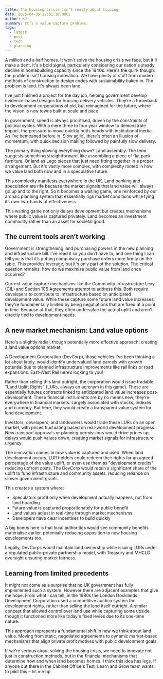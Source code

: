 ```yaml
---
title: The housing crisis isn’t really about housing
date: 2025-04-05T12:51:18.000Z
author: KJ
summary: It’s a value capture problem.
tags:
  - latest
  - post
  - tech
  - planning
---
```

A million and a half homes. It won't solve the housing crisis we face, but it'll make a dent. It's a bold signal, particularly considering our nation's steady decline in homebuilding capacity since the 1940s. Here's the quirk though: the problem isn't housing innovation. We have plenty of stuff from modern methods of construction to design codes with sustainability baked in. The problem is land. It's always been land.

I've just finished a project for the day job, helping government develop evidence-based designs for housing delivery vehicles. They’re a throwback to development corporations of old, but reimagined for the future, where the vision is new towns built at scale and pace.

In government, speed is always prioritised, driven by the constraints of political cycles. With a mere three to four year window to demonstrate impact, the pressure to move quickly butts heads with institutional inertia. As I’ve bemoaned before [in 'Slow agile'](https://www.kurtisojohnson.com/notes/slow-agile/), there's often an illusion of momentum, with quick decision making followed by painfully slow delivery.

The primary thing slowing everything down? Land assembly. The term suggests something straightforward, like assembling a piece of flat pack furniture. Or land as Lego pieces that just need fitting together in a proper arrangement. But it's vastly more complex, with complexity rooted in how we value land both now and in a speculative future.

This complexity manifests everywhere in the UK. Land banking and speculation are rife because the market signals that land value will always go up and to the right. So it becomes a waiting game, one reinforced by our archaic planning system that essentially rigs market conditions while tying its own two-hands of effectiveness.

This waiting game not only delays development but creates mechanisms where public value is captured privately. Land becomes an investment commodity rather than an asset for societal good.

## The current tools aren’t working
Government is strengthening land purchasing powers in the new planning and infrastructure bill. I’ve read it so you don’t have to, and one thing I can tell you is that it’s putting compulsory purchase orders more firmly on the table. This provides leverage, but it's only part of the solution. The critical question remains: how do we maximise public value from land once acquired?

Current value capture mechanisms like the Community Infrastructure Levy (CIL) and Section 106 Agreements attempt to address this. Both require developers to contribute to infrastructure based on anticipated development value. While these capture some future land value increases, they're fundamentally limited by being negotiations that are fixed at a point in time. Because of that, they often undervalue the actual uplift and aren't directly tied to development needs.

## A new market mechanism: Land value options
Here's a slightly radial, though potentially more effective approach: creating a land value options market.

A Development Corporation (DevCorp), those vehicles I’ve been thinking a lot about lately, would identify undervalued land parcels with growth potential due to planned infrastructure improvements like rail links or road expansions. East-West Rail here’s looking to you!

Rather than selling this land outright, the corporation would issue tradable "Land Uplift Rights" (LURs, always an acronym in this game). These are essentially futures contracts linked to anticipated land value increases post-development. These financial instruments are by no means new, they’re everywhere in financial markets. Largely associated with stocks, indexes and currency. But here, they would create a transparent value system for land development.

Investors, developers, and landowners would trade these LURs on an open market, with prices fluctuating based on real-world development progress. New transport approvals or planning permissions would drive prices up; delays would push values down, creating market signals for infrastructure urgency.

The innovation comes in how value is captured and used. When land development occurs, LUR holders could redeem their rights for an agreed percentage of the value uplift, or even use them as "development credits" reducing upfront costs. The DevCorp would retain a significant share of the uplift to fund infrastructure and community assets, reducing reliance on slower government grants.

This creates a system where:
* Speculators profit only when development actually happens, not from land hoarding
* Future value is captured proportionately for public benefit
* Land values adjust in real-time through market mechanisms
* Developers have clear incentives to build quickly

A big bonus here is that local authorities would see community benefits materialise earlier, potentially reducing opposition to new housing developments too.

Legally, DevCorps would maintain land ownership while issuing LURs under a regulated public-private partnership model, with Treasury and MHCLG oversight ensuring market fairness.

## Learning from limited precedents

It might not come as a surprise that no UK government has fully implemented such a system. However there are adjacent examples that give me hope. From what I can tell, in the 1980s the London Docklands Development Corporation used a competitive auction system for development rights, rather than selling the land itself outright. A similar concept that allowed control over land use while capturing some upside, though it functioned more like today's fixed levies due to its one-time nature.

This approach represents a fundamental shift in how we think about land value. Moving from static, negotiated agreements to dynamic market-based mechanisms that align private profit motives with public development goals.

If we're serious about solving the housing crisis, we need to innovate not just in construction methods, but in the financial mechanisms that determine how and when land becomes homes. I think this idea has legs. If anyone out there in the Cabinet Office's Test, Learn and Grow team wants to pilot this – hit me up.

